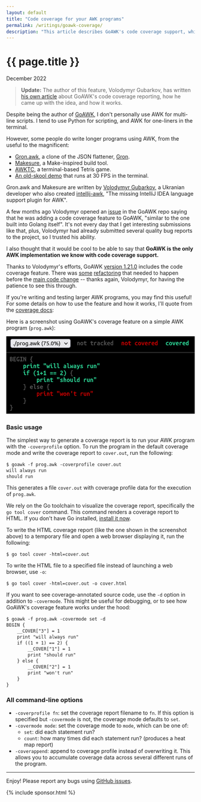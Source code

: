 ```yaml
---
layout: default
title: "Code coverage for your AWK programs"
permalink: /writings/goawk-coverage/
description: "This article describes GoAWK's code coverage support, which was contributed by Volodymyr Gubarkov."
---
```

<h1>{{ page.title }}</h1>
<p class="subtitle">December 2022</p>

> **Update:** The author of this feature, Volodymyr Gubarkov, has written [his own article](https://maximullaris.com/goawk_cover.html) about GoAWK's code coverage reporting, how he came up with the idea, and how it works.

Despite being the author of [GoAWK](https://github.com/benhoyt/goawk), I don't personally use AWK for multi-line scripts. I tend to use Python for scripting, and AWK for one-liners in the terminal.

However, some people do write longer programs using AWK, from the useful to the magnificent:

* [Gron.awk](https://github.com/xonixx/gron.awk), a clone of the JSON flattener, [Gron](https://github.com/tomnomnom/gron).
* [Makesure](https://github.com/xonixx/makesure), a Make-inspired build tool.
* [AWKTC](https://github.com/mikkun/AWKTC), a terminal-based Tetris game.
* [An old-skool demo](https://github.com/patsie75/awk-demo) that runs at 30 FPS in the terminal.

Gron.awk and Makesure are written by [Volodymyr Gubarkov](https://github.com/xonixx), a Ukranian developer who also created [intellij-awk](https://github.com/xonixx/intellij-awk), "The missing IntelliJ IDEA language support plugin for AWK".

A few months ago Volodymyr opened an [issue](https://github.com/benhoyt/goawk/issues/144) in the GoAWK repo saying that he was adding a code coverage feature to GoAWK, "similar to the one built into Golang itself". It's not every day that I get interesting submissions like that, plus, Volodymyr had already submitted several quality bug reports to the project, so I trusted his ability.

I also thought that it would be cool to be able to say that **GoAWK is the only AWK implementation we know with code coverage support.**

Thanks to Volodymyr's efforts, GoAWK [version 1.21.0](https://github.com/benhoyt/goawk/releases/tag/v1.21.0) includes the code coverage feature. There was [some](https://github.com/benhoyt/goawk/pull/148) [refactoring](https://github.com/benhoyt/goawk/pull/153) that needed to happen before the [main code change](https://github.com/benhoyt/goawk/pull/154) -- thanks again, Volodymyr, for having the patience to see this through.

If you're writing and testing larger AWK programs, you may find this useful! For some details on how to use the feature and how it works, I'll quote from the [coverage docs](https://github.com/benhoyt/goawk/blob/master/docs/cover.md):

Here is a screenshot using GoAWK's coverage feature on a simple AWK program (`prog.awk`):

![Example code coverage screenshot](https://github.com/benhoyt/goawk/raw/master/docs/cover.png)


### Basic usage

The simplest way to generate a coverage report is to run your AWK program with the `-coverprofile` option. To run the program in the default coverage mode and write the coverage report to `cover.out`, run the following:

```
$ goawk -f prog.awk -coverprofile cover.out
will always run
should run
```

This generates a file `cover.out` with coverage profile data for the execution of `prog.awk`.

We rely on the Go toolchain to visualize the coverage report, specifically the `go tool cover` command. This command renders a coverage report to HTML. If you don't have Go installed, [install it now](https://go.dev/doc/install).

To write the HTML coverage report (like the one shown in the screenshot above) to a temporary file and open a web browser displaying it, run the following:

```
$ go tool cover -html=cover.out
```

To write the HTML file to a specified file instead of launching a web browser, use `-o`:

```
$ go tool cover -html=cover.out -o cover.html
```

If you want to see coverage-annotated source code, use the `-d` option in addition to `-covermode`. This might be useful for debugging, or to see how GoAWK's coverage feature works under the hood:

```
$ goawk -f prog.awk -covermode set -d
BEGIN {
    __COVER["3"] = 1
    print "will always run"
    if ((1 + 1) == 2) {
        __COVER["1"] = 1
        print "should run"
    } else {
        __COVER["2"] = 1
        print "won't run"
    }
}
```


### All command-line options

- `-coverprofile fn`: set the coverage report filename to `fn`. If this option is specified but `-covermode` is not, the coverage mode defaults to `set`.
- `-covermode mode`: set the coverage mode to `mode`, which can be one of:
  - `set`: did each statement run?
  - `count`: how many times did each statement run? (produces a heat map report)
- `-coverappend`: append to coverage profile instead of overwriting it. This allows you to accumulate coverage data across several different runs of the program.

-----

Enjoy! Please report any bugs using [GitHub issues](https://github.com/benhoyt/goawk/issues).

{% include sponsor.html %}
